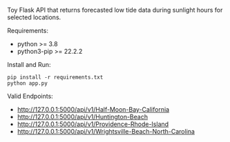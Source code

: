 Toy Flask API that returns forecasted low tide data during sunlight hours for selected locations.

Requirements:
- python >= 3.8
- python3-pip >= 22.2.2


Install and Run:
```
pip install -r requirements.txt
python app.py
```

Valid Endpoints:
- http://127.0.0.1:5000/api/v1/Half-Moon-Bay-California
- http://127.0.0.1:5000/api/v1/Huntington-Beach
- http://127.0.0.1:5000/api/v1/Providence-Rhode-Island
- http://127.0.0.1:5000/api/v1/Wrightsville-Beach-North-Carolina
